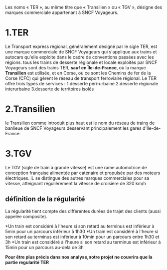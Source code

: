Les noms « TER », au même titre que « Transilien » ou « TGV », désigne des marques commerciale appartenant à SNCF Voyageurs.

# 1.TER
Le Transport express régional, généralement désigné par le sigle TER, est une marque commerciale de SNCF Voyageurs qui s'applique aux trains et autocars qu'elle exploite dans le cadre de conventions passées avec les régions.
tous les trains de desserte régionale et locale exploités par SNCF Voyageurs sont des trains TER, **sauf en Île-de-France**, où la marque **Transilien** est utilisée, et en Corse, où ce sont les Chemins de fer de la Corse (CFC) qui gèrent le réseau de transport ferroviaire régional.
Le TER  offre trois types de services : 
1.desserte péri-urbaine 
2.desserte régionale interurbaine
3.desserte de territoires isolés


# 2.Transilien
le Transilien comme introduit plus haut  est le nom du réseau de trains de banlieue de SNCF Voyageurs desservant principalement les gares d'Île-de-France.

# 3.TGV
Le TGV (sigle de train à grande vitesse) est une rame automotrice de conception française alimentée par caténaire et propulsée par des moteurs électriques. iL se distingue des autres marques commerciales pour sa vitesse, atteignant régulièrement la vitesse de croisière de 320 km/h


## définition de la régularité

La régularité tient compte des différentes durées de trajet des clients (aussi appelée composite).

*Un train est considéré à l'heure si son retard au terminus est inférieur à 5min pour un parcours inférieur à 1h30
*Un train est considéré à l'heure si son retard au terminus est inférieur à 10min pour un parcours entre 1h30 et 3h
*Un train est considéré à l'heure si son retard au terminus est inférieur à 15min pour un parcours au-delà de 3h

**Pour être plus précis dans nos analyse,notre projet ne couvrira que la partie regularité TER**


